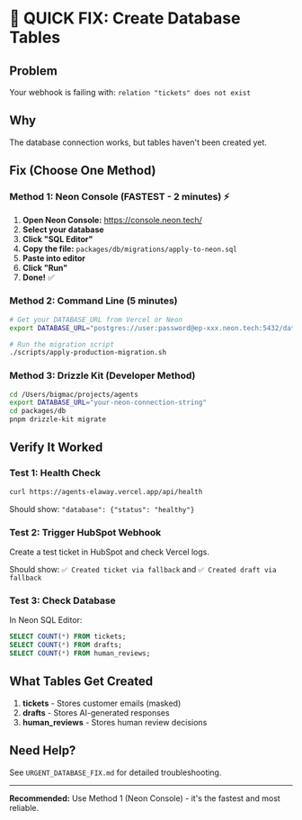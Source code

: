 # 🚨 QUICK FIX: Create Database Tables

## Problem

Your webhook is failing with: `relation "tickets" does not exist`

## Why

The database connection works, but tables haven't been created yet.

## Fix (Choose One Method)

### Method 1: Neon Console (FASTEST - 2 minutes) ⚡

1. **Open Neon Console:** https://console.neon.tech/
2. **Select your database**
3. **Click "SQL Editor"**
4. **Copy the file:** `packages/db/migrations/apply-to-neon.sql`
5. **Paste into editor**
6. **Click "Run"**
7. **Done!** ✅

### Method 2: Command Line (5 minutes)

```bash
# Get your DATABASE_URL from Vercel or Neon
export DATABASE_URL="postgres://user:password@ep-xxx.neon.tech:5432/database?sslmode=require"

# Run the migration script
./scripts/apply-production-migration.sh
```

### Method 3: Drizzle Kit (Developer Method)

```bash
cd /Users/bigmac/projects/agents
export DATABASE_URL="your-neon-connection-string"
cd packages/db
pnpm drizzle-kit migrate
```

## Verify It Worked

### Test 1: Health Check

```bash
curl https://agents-elaway.vercel.app/api/health
```

Should show: `"database": {"status": "healthy"}`

### Test 2: Trigger HubSpot Webhook

Create a test ticket in HubSpot and check Vercel logs.

Should show: `✅ Created ticket via fallback` and `✅ Created draft via fallback`

### Test 3: Check Database

In Neon SQL Editor:

```sql
SELECT COUNT(*) FROM tickets;
SELECT COUNT(*) FROM drafts;
SELECT COUNT(*) FROM human_reviews;
```

## What Tables Get Created

1. **tickets** - Stores customer emails (masked)
2. **drafts** - Stores AI-generated responses
3. **human_reviews** - Stores human review decisions

## Need Help?

See `URGENT_DATABASE_FIX.md` for detailed troubleshooting.

---

**Recommended:** Use Method 1 (Neon Console) - it's the fastest and most reliable.
